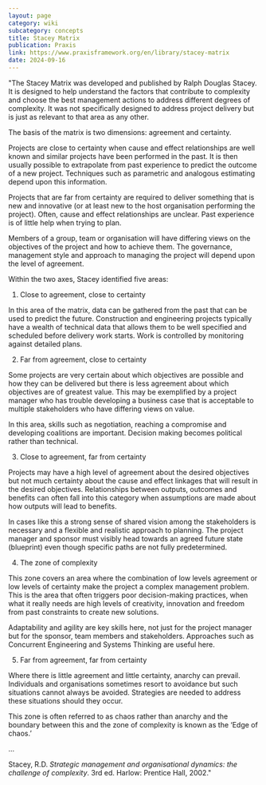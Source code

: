 ```yaml
---
layout: page
category: wiki
subcategory: concepts
title: Stacey Matrix
publication: Praxis
link: https://www.praxisframework.org/en/library/stacey-matrix
date: 2024-09-16
---
```


"The Stacey Matrix was developed and published by Ralph Douglas Stacey. It is designed to help understand the factors that contribute to complexity and choose the best management actions to address different degrees of complexity. It was not specifically designed to address project delivery but is just as relevant to that area as any other.

The basis of the matrix is two dimensions: agreement and certainty.

Projects are close to certainty when cause and effect relationships are well known and similar projects have been performed in the past. It is then usually possible to extrapolate from past experience to predict the outcome of a new project. Techniques such as parametric and analogous estimating depend upon this information.

Projects that are far from certainty are required to deliver something that is new and innovative (or at least new to the host organisation performing the project). Often, cause and effect relationships are unclear. Past experience is of little help when trying to plan.

Members of a group, team or organisation will have differing views on the objectives of the project and how to achieve them. The governance, management style and approach to managing the project will depend upon the level of agreement.

Within the two axes, Stacey identified five areas:

1) Close to agreement, close to certainty

In this area of the matrix, data can be gathered from the past that can be used to predict the future. Construction and engineering projects typically have a wealth of technical data that allows them to be well specified and scheduled before delivery work starts. Work is controlled by monitoring against detailed plans.

2) Far from agreement, close to certainty

Some projects are very certain about which objectives are possible and how they can be delivered but there is less agreement about which objectives are of greatest value. This may be exemplified by a project manager who has trouble developing a business case that is acceptable to multiple stakeholders who have differing views on value.

In this area, skills such as negotiation, reaching a compromise and developing coalitions are important. Decision making becomes political rather than technical.

3) Close to agreement, far from certainty

Projects may have a high level of agreement about the desired objectives but not much certainty about the cause and effect linkages that will result in the desired objectives. Relationships between outputs, outcomes and benefits can often fall into this category when assumptions are made about how outputs will lead to benefits.

In cases like this a strong sense of shared vision among the stakeholders is necessary and a flexible and realistic approach to planning. The project manager and sponsor must visibly head towards an agreed future state (blueprint) even though specific paths are not fully predetermined.

4) The zone of complexity

This zone covers an area where the combination of low levels agreement or low levels of certainty make the project a complex management problem. This is the area that often triggers poor decision-making practices, when what it really needs are high levels of creativity, innovation and freedom from past constraints to create new solutions.

Adaptability and agility are key skills here, not just for the project manager but for the sponsor, team members and stakeholders. Approaches such as Concurrent Engineering and Systems Thinking are useful here.

5) Far from agreement, far from certainty

Where there is little agreement and little certainty, anarchy can prevail. Individuals and organisations sometimes resort to avoidance but such situations cannot always be avoided. Strategies are needed to address these situations should they occur.

This zone is often referred to as chaos rather than anarchy and the boundary between this and the zone of complexity is known as the ‘Edge of chaos.’

...

Stacey, R.D. *Strategic management and organisational dynamics: the challenge of complexity*. 3rd ed. Harlow: Prentice Hall, 2002."
